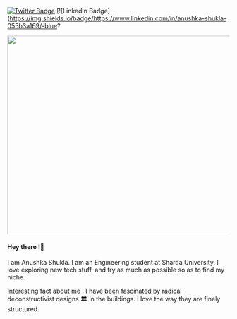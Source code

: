 [![Twitter Badge](http://img.shields.io/badge/-@https://twitter.com/anushka4120-1ca0f1?style=social&logo=twitter&logoColor=blue&link=https://twitter.com/imanishbarnwal)](https://twitter.com/imanishbarnwal) [![Linkedin Badge](https://img.shields.io/badge/https://www.linkedin.com/in/anushka-shukla-055b3a169/-blue?

<p align="center">
  <img width="1005" height="450" src="https://github.com/Anushka-shukla/AnushkaShukla/blob/master/new%20.png">
</p>

#### Hey there !:orange_heart:

I am Anushka Shukla. I am an Engineering student at Sharda University. I love exploring new tech stuff, and try as much as possible so as to find my niche.

Interesting fact about me : I have been fascinated by radical deconstructivist designs :classical_building: in the buildings. I love the way they are finely structured.
